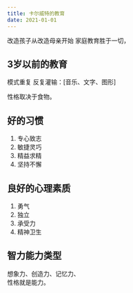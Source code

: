 ```yaml
---
title: 卡尔威特的教育
date: 2021-01-01 
---
```


改造孩子从改造母亲开始
家庭教育胜于一切，

## 3岁以前的教育

模式重复 反复灌输：[音乐、文字、图形]

性格取决于食物。

## 好的习惯

1. 专心致志
2. 敏捷灵巧
3. 精益求精
4. 坚持不懈

## 良好的心理素质

1. 勇气
2. 独立
3. 承受力
4. 精神卫生

## 智力能力类型

想象力、创造力、记忆力、  
性格就是能力。


